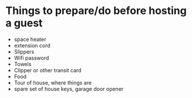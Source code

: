 Things to prepare/do before hosting a guest
===========================================

* space heater
* extension cord
* Slippers
* Wifi password
* Towels
* Clipper or other transit card
* Food
* Tour of house, where things are
* spare set of house keys, garage door opener
